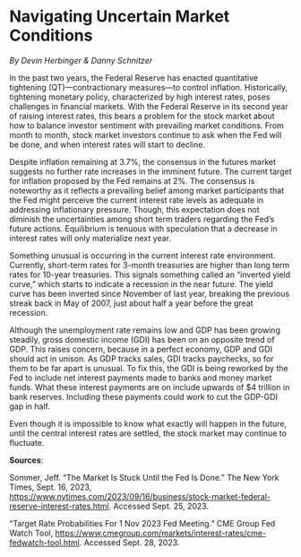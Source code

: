 # Navigating Uncertain Market Conditions



*By Devin Herbinger & Danny Schnitzer*



In the past two years, the Federal Reserve has enacted quantitative tightening (QT)—contractionary measures—to control inflation. Historically, tightening monetary policy, characterized by high interest rates, poses challenges in financial markets. With the Federal Reserve in its second year of raising interest rates, this bears a problem for the stock market about how to balance investor sentiment with prevailing market conditions. From month to month, stock market investors continue to ask when the Fed will be done, and when interest rates will start to decline.

Despite inflation remaining at 3.7%, the consensus in the futures market suggests no further rate increases in the imminent future. The current target for inflation proposed by the Fed remains at 2%. The consensus is noteworthy as it reflects a prevailing belief among market participants that the Fed might perceive the current interest rate levels as adequate in addressing inflationary pressure. Though, this expectation does not diminish the uncertainties among short term traders regarding the Fed’s future actions. Equilibrium is tenuous with speculation that a decrease in interest rates will only materialize next year.

Something unusual is occurring in the current interest rate environment. Currently, short-term rates for 3-month treasuries are higher than long term rates for 10-year treasuries. This signals something called an “inverted yield curve,” which starts to indicate a recession in the near future. The yield curve has been inverted since November of last year, breaking the previous streak back in May of 2007, just about half a year before the great recession.

Although the unemployment rate remains low and GDP has been growing steadily, gross domestic income (GDI) has been on an opposite trend of GDP. This raises concern, because in a perfect economy, GDP and GDI should act in unison. As GDP tracks sales, GDI tracks paychecks, so for them to be far apart is unusual. To fix this, the GDI is being reworked by the Fed to include net interest payments made to banks and money market funds. What these interest payments are on include upwards of $4 trillion in bank reserves. Including these payments could work to cut the GDP-GDI gap in half.

Even though it is impossible to know what exactly will happen in the future, until the central interest rates are settled, the stock market may continue to fluctuate.



**Sources**:



Sommer, Jeff. “The Market Is Stuck Until the Fed Is Done.” The New York Times, Sept. 16, 2023, https://www.nytimes.com/2023/09/16/business/stock-market-federal-reserve-interest-rates.html. Accessed Sept. 25, 2023.

“Target Rate Probabilities For 1 Nov 2023 Fed Meeting.” CME Group Fed Watch Tool, https://www.cmegroup.com/markets/interest-rates/cme-fedwatch-tool.html. Accessed Sept. 28, 2023.